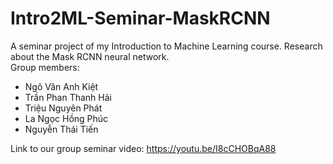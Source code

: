 # Intro2ML-Seminar-MaskRCNN
A seminar project of my Introduction to Machine Learning course. Research about the Mask RCNN neural network.  
Group members:  
- Ngô Văn Anh Kiệt  
- Trần Phan Thanh Hải  
- Triệu Nguyên Phát  
- La Ngọc Hồng Phúc  
- Nguyễn Thái Tiến  
  
Link to our group seminar video:
https://youtu.be/I8cCHOBqA88
